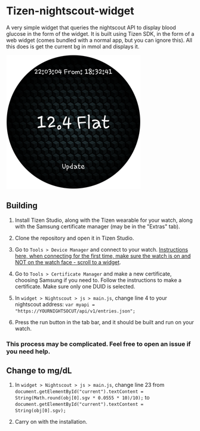 # Tizen-nightscout-widget

A very simple widget that queries the nightscout API to display blood glucose in the form of the widget. It is built using Tizen SDK, in the form of a web widget (comes bundled with a normal app, but you can ignore this). All this does is get the current bg in mmol and displays it.

![alt text](https://github.com/RJGns/Tizen-wearable-nightscout-BG/blob/main/Screen_20230407_220311.png?raw=true)

## Building

1. Install Tizen Studio, along with the Tizen wearable for your watch, along with the Samsung certificate manager (may be in the "Extras" tab).

2. Clone the repository and open it in Tizen Studio.

3. Go to `Tools > Device Manager` and connect to your watch. [Instructions here, when connecting for the first time, make sure the watch is on and NOT on the watch face - scroll to a widget](https://docs.tizen.org/application/dotnet/get-started/wearable-connection/).

4. Go to `Tools > Certificate Manager` and make a new certificate, choosing Samsung if you need to. Follow the instructions to make a certificate. Make sure only one DUID is selected.

5. In `widget > Nightscout > js > main.js`, change line 4 to your nightscout address: `var myapi = "https://YOURNIGHTSOCUT/api/v1/entries.json";`

6. Press the run button in the tab bar, and it should be built and run on your watch.

### This process may be complicated. Feel free to open an issue if you need help.

## Change to mg/dL

1. In `widget > Nightscout > js > main.js`, change line 23 from `document.getElementById("current").textContent = String(Math.round(obj[0].sgv * 0.0555 * 10)/10);` to `document.getElementById("current").textContent = String(obj[0].sgv);`

2. Carry on with the installation.
